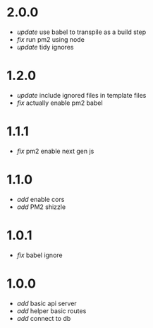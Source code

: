 # 2.0.0

* _update_ use babel to transpile as a build step
* _fix_ run pm2 using node
* _update_ tidy ignores

# 1.2.0

* _update_ include ignored files in template files
* _fix_ actually enable pm2 babel

# 1.1.1

* _fix_ pm2 enable next gen js

# 1.1.0

* _add_ enable cors
* _add_ PM2 shizzle

# 1.0.1

* _fix_ babel ignore

# 1.0.0

* _add_ basic api server
* _add_ helper basic routes
* _add_ connect to db
